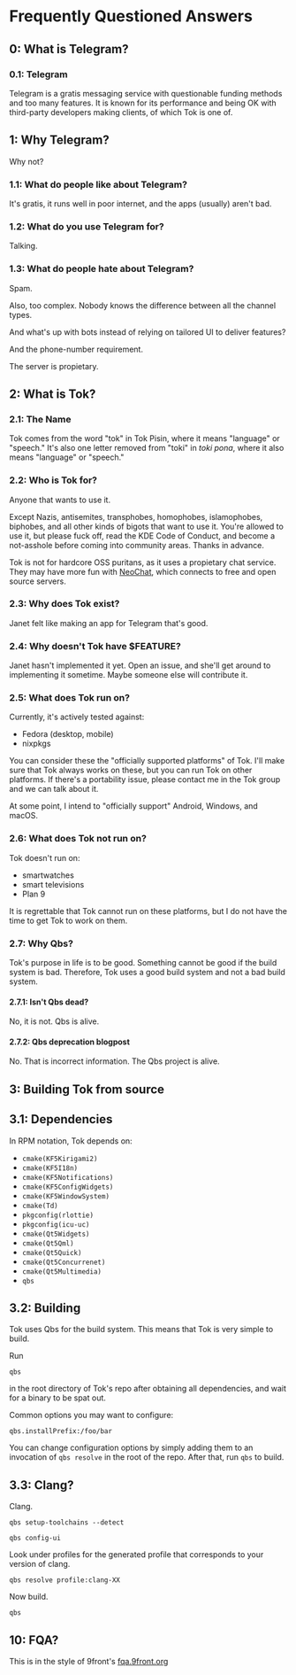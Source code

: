 # Frequently Questioned Answers

## 0: What is Telegram?

### 0.1: Telegram

Telegram is a gratis messaging service with questionable funding methods and too many features.
It is known for its performance and being OK with third-party developers making clients, of which Tok is one of.

## 1: Why Telegram?

Why not?

### 1.1: What do people like about Telegram?

It's gratis, it runs well in poor internet, and the apps (usually) aren't bad.

### 1.2: What do you use Telegram for?

Talking.

### 1.3: What do people hate about Telegram?

Spam.

Also, too complex. Nobody knows the difference between all the channel types.

And what's up with bots instead of relying on tailored UI to deliver features?

And the phone-number requirement.

The server is propietary.

## 2: What is Tok?

### 2.1: The Name

Tok comes from the word "tok" in Tok Pisin, where it means "language" or "speech."
It's also one letter removed from "toki" in *toki pona*, where it also means "language" or "speech."

### 2.2: Who is Tok for?

Anyone that wants to use it.

Except Nazis, antisemites, transphobes, homophobes, islamophobes, biphobes, and all other kinds of bigots that want to use it.
You're allowed to use it, but please fuck off, read the KDE Code of Conduct, and become a not-asshole before coming into community areas.
Thanks in advance.

Tok is not for hardcore OSS puritans, as it uses a propietary chat service.
They may have more fun with [NeoChat](https://invent.kde.org/network/neochat), which connects to free and open source servers.

### 2.3: Why does Tok exist?

Janet felt like making an app for Telegram that's good.

### 2.4: Why doesn't Tok have $FEATURE?

Janet hasn't implemented it yet.
Open an issue, and she'll get around to implementing it sometime.
Maybe someone else will contribute it.

### 2.5: What does Tok run on?

Currently, it's actively tested against:
- Fedora (desktop, mobile)
- nixpkgs

You can consider these the "officially supported platforms" of Tok.
I'll make sure that Tok always works on these, but you can run Tok on other platforms.
If there's a portability issue, please contact me in the Tok group and we can talk about it.

At some point, I intend to "officially support" Android, Windows, and macOS.

### 2.6: What does Tok not run on?

Tok doesn't run on:
- smartwatches
- smart televisions
- Plan 9

It is regrettable that Tok cannot run on these platforms, but I do not have the time to get Tok to work on them.

### 2.7: Why Qbs?

Tok's purpose in life is to be good.
Something cannot be good if the build system is bad.
Therefore, Tok uses a good build system and not a bad build system.

#### 2.7.1: Isn't Qbs dead?

No, it is not.
Qbs is alive.

#### 2.7.2: Qbs deprecation blogpost

No.
That is incorrect information.
The Qbs project is alive.

## 3: Building Tok from source

## 3.1: Dependencies

In RPM notation, Tok depends on:
- `cmake(KF5Kirigami2)`
- `cmake(KF5I18n)`
- `cmake(KF5Notifications)`
- `cmake(KF5ConfigWidgets)`
- `cmake(KF5WindowSystem)`
- `cmake(Td)`
- `pkgconfig(rlottie)`
- `pkgconfig(icu-uc)`
- `cmake(Qt5Widgets)`
- `cmake(Qt5Qml)`
- `cmake(Qt5Quick)`
- `cmake(Qt5Concurrenet)`
- `cmake(Qt5Multimedia)`
- `qbs`

## 3.2: Building

Tok uses Qbs for the build system.
This means that Tok is very simple to build.

Run

```
qbs
```

in the root directory of Tok's repo after obtaining all dependencies, and wait for a binary to be spat out.

Common options you may want to configure:
```
qbs.installPrefix:/foo/bar
```

You can change configuration options by simply adding them to an invocation of `qbs resolve` in the root of the repo.
After that, run `qbs` to build.

## 3.3: Clang?

Clang.

```
qbs setup-toolchains --detect
```

```
qbs config-ui
```

Look under profiles for the generated profile that corresponds to your version of clang.

```
qbs resolve profile:clang-XX
```

Now build.

```
qbs
```

## 10: FQA?

This is in the style of 9front's [fqa.9front.org](http://fqa.9front.org/)
